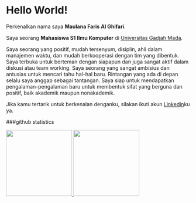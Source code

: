 # Hello World! 

Perkenalkan nama saya **Maulana Faris Al Ghifari**.<br>

Saya seorang **Mahasiswa S1 Ilmu Komputer** di [Universitas Gadjah Mada](https://ugm.ac.id/).<br>

Saya seorang yang positif, mudah tersenyum, disiplin, ahli dalam manajemen waktu, dan mudah
berkooperasi dengan tim yang dibentuk. Saya terbuka untuk berteman dengan siapapun dan juga sangat
aktif dalam diskusi atau team working. Saya seorang yang sangat ambisius dan antusias untuk mencari
tahu hal-hal baru. Rintangan yang ada di depan selalu saya anggap sebagai tantangan. Saya siap untuk
mendapatkan pengalaman-pengalaman baru untuk membentuk sifat yang berguna dan positif, baik
akademik maupun nonakademik.

Jika kamu tertarik untuk berkenalan denganku, silakan ikuti akun [Linkedin](https://www.linkedin.com/in/maulanafaris/)ku ya.

###github statistics
<p align="left">
<a href="https://github.com/penuliscode">
  <img height="180em" src="https://github-readme-stats-eight-theta.vercel.app/api?username=penuliscode&show_icons=true&theme=algolia&include_all_commits=true&count_private=true"/>
  <img height="180em" src="https://github-readme-stats-eight-theta.vercel.app/api/top-langs/?username=penuliscode&layout=compact&theme=algolia"/>
</a>
</p>
